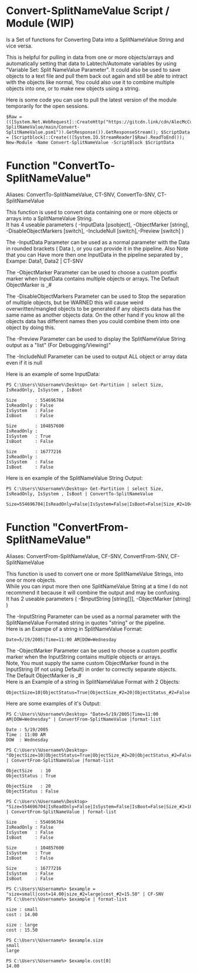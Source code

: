 # Convert-SplitNameValue Script / Module (WIP)
Is a Set of functions for Converting Data into a SplitNameValue String and vice versa. 

This is helpful for pulling in data from one or more objects/arrays and automatically setting that data to Labtech/Automate variables by using "Variable Set: Split NameValue Parameter". It could also be used to save objects to a text file and pull them back out again and still be able to intract with the objects like normal, You could also use it to combine multiple objects into one, or to make new objects using a string.

Here is some code you can use to pull the latest version of the module temporarily for the open sessions.

```
$Raw = (([System.Net.WebRequest]::CreateHttp("https://gitcdn.link/cdn/AlecMcCutcheon/Convert-SplitNameValue/main/Convert-SplitNameValue.psm1")).GetResponse()).GetResponseStream(); $ScriptData = [Scriptblock]::Create(([System.IO.StreamReader]$Raw).ReadToEnd()); 
New-Module -Name Convert-SplitNameValue -ScriptBlock $ScriptData   
```

# Function "ConvertTo-SplitNameValue"
Aliases: ConvertTo-SplitNameValue, CT-SNV, ConvertTo-SNV, CT-SplitNameValue <br />

This function is used to convert data containing one or more objects or arrays into a SplitNameValue String.<br />
It has 4 useable parameters ( -InputData [psobject], -ObjectMarker [string], -DisableObjectMarkers [switch], -IncludeNull [switch],-Preview [switch] )

The -InputData Parameter can be used as a normal parameter with the Data in rounded brackets ( Data ), or you can provide it in the pipeline. 
Also Note that you can Have more then one InputData in the pipeline separated by , Exampe: Data1, Data2 | CT-SNV

The -ObjectMarker Parameter can be used to choose a custom postfix marker when InputData contains multiple objects or arrays. The Default ObjectMarker is &lowbar;#

The -DisableObjectMarkers Parameter can be used to Stop the separation of multiple objects, but be WARNED this will cause weird overwritten/mangled objects to be generated if any objects data has the same name as another objects data. On the other hand if you know all the objects data has different names then you could combine them into one object by doing this.

The -Preview Parameter can be used to display the SplitNameValue String output as a "list" (For Debugging/Viewing)"

The -IncludeNull Parameter can be used to output ALL object or array data even if it is null

Here is an example of some InputData:
```
PS C:\Users\%Username%\Desktop> Get-Partition | select Size, IsReadOnly, IsSystem , IsBoot

Size       : 554696704
IsReadOnly : False
IsSystem   : False
IsBoot     : False

Size       : 104857600
IsReadOnly : 
IsSystem   : True
IsBoot     : False

Size       : 16777216
IsReadOnly : 
IsSystem   : False
IsBoot     : False

```
Here is en example of the SplitNameValue String Output:
```
PS C:\Users\%Username%\Desktop> Get-Partition | select Size, IsReadOnly, IsSystem , IsBoot | ConvertTo-SplitNameValue

Size=554696704|IsReadOnly=False|IsSystem=False|IsBoot=False|Size_#2=104857600|IsSystem_#2=True|IsBoot_#2=False|Size_#3=16777216|IsSystem_#3=False|IsBoot_#3=False

```

# Function "ConvertFrom-SplitNameValue"
Aliases: ConvertFrom-SplitNameValue, CF-SNV, ConvertFrom-SNV, CF-SplitNameValue <br />

This function is used to convert one or more SplitNameValue Strings, into one or more objects.<br />
While you can input more then one SplitNameValue String at a time I do not recommend it because it will combine the output and may be confusing.<br />
It has 2 useable parameters ( -$InputString [string[]], -ObjectMarker [string] )

The -InputString Parameter can be used as a normal parameter with the SplitNameValue Formated string in quotes "string" or the pipeline.<br />
Here is an Exampe of a string in SplitNameValue Format: 
```
Date=5/19/2005|Time=11:00 AM|DOW=Wednesday
```
The -ObjectMarker Parameter can be used to choose a custom postfix marker when the InputString contains multiple objects or arrays.<br />
Note, You must supply the same custom ObjectMarker found in the InputString (If not using Default) in order to correctly separate objects.<br />
The Default ObjectMarker is &lowbar;# <br />
Here is an Example of a string in SplitNameValue Format with 2 Objects: 
```
ObjectSize=10|ObjectStatus=True|ObjectSize_#2=20|ObjectStatus_#2=False
```
Here are some examples of it's Output:

```
PS C:\Users\%Username%\Desktop> "Date=5/19/2005|Time=11:00 AM|DOW=Wednesday" | ConvertFrom-SplitNameValue |format-list

Date : 5/19/2005
Time : 11:00 AM
DOW  : Wednesday

PS C:\Users\%Username%\Desktop> "ObjectSize=10|ObjectStatus=True|ObjectSize_#2=20|ObjectStatus_#2=False" | ConvertFrom-SplitNameValue |format-list

ObjectSize   : 10
ObjectStatus : True

ObjectSize   : 20
ObjectStatus : False

PS C:\Users\%Username%\Desktop> "Size=554696704|IsReadOnly=False|IsSystem=False|IsBoot=False|Size_#2=104857600|IsSystem_#2=True|IsBoot_#2=False|Size_#3=16777216|IsSystem_#3=False|IsBoot_#3=False" | ConvertFrom-SplitNameValue | format-list

Size       : 554696704
IsReadOnly : False
IsSystem   : False
IsBoot     : False

Size       : 104857600
IsSystem   : True
IsBoot     : False
           
Size       : 16777216
IsSystem   : False
IsBoot     : False

```
```
PS C:\Users\%Username%> $example = "size=small|cost=14.00|size_#2=large|cost_#2=15.50" | CF-SNV
PS C:\Users\%Username%> $example | format-list

size : small
cost : 14.00

size : large
cost : 15.50

PS C:\Users\%Username%> $example.size
small
large

PS C:\Users\%Username%> $example.cost[0]
14.00

```
